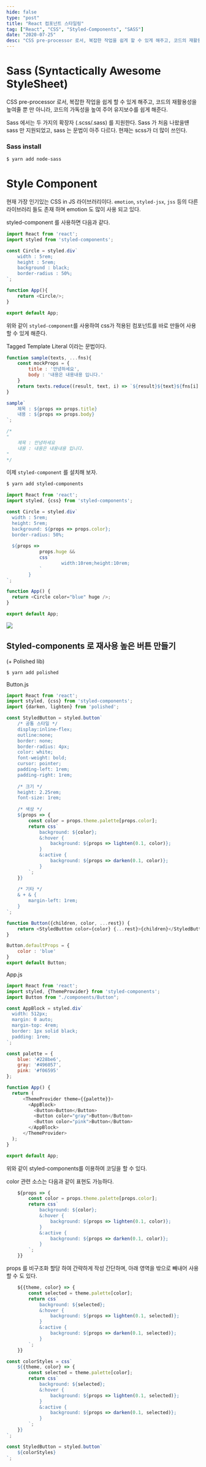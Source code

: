 ```yaml
---
hide: false
type: "post"
title: "React 컴포넌트 스타일링"
tag: ["React", "CSS", "Styled-Components", "SASS"]
date: "2020-07-25"
desc: "CSS pre-processor 로서, 복잡한 작업을 쉽게 할 수 있게 해주고, 코드의 재활용성을 높여줄 뿐 만 아니라, 코드의 가독성을 높여 주어 유지보수를 쉽게 해준다."
---
```


# Sass (Syntactically Awesome StyleSheet)

 CSS pre-processor 로서, 복잡한 작업을 쉽게 할 수 있게 해주고, 코드의 재활용성을 높여줄 뿐 만 아니라, 코드의 가독성을 높여 주어 유지보수를 쉽게 해준다.

Sass 에서는 두 가지의 확장자 (.scss/.sass) 를 지원한다. Sass 가 처음 나왔을떈 sass 만 지원되었고, sass 는 문법이 아주 다르다. 현재는 scss가 더 많이 쓰인다. 

### Sass install

```bash
$ yarn add node-sass
```



# Style Component

 현재 가장 인기있는 CSS in JS 라이브러리이다. `emotion`, `styled-jsx`, `jss` 등의 다른 라이브러리 들도 존재 하며 emotion 도 많이 사용 되고 있다. 

styled-component 를 사용하면 다음과 같다. 

```javascript
import React from 'react';
import styled from 'styled-components';

const Circle = styled.div`
	width : 5rem;
	height : 5rem;
	background : black;
	border-radius : 50%;
`;

function App(){
	return <Circle/>;
}

export default App;
```

위와 같이 `styled-component`를 사용하여 css가 적용된 컴포넌트를 바로 만들어 사용할 수 있게 해준다. 

Tagged Template Literal 이라는 문법이다. 

```javascript
function sample(texts, ...fns){
	const mockProps = {
		title : '안녕하세요',
		body : '내용은 내용내용 입니다.'
	}
	return texts.reduce((result, text, i) => `${result}${text}${fns[i] ? fns[i](mockProps) : ''}`, '');
}

sample`
	제목 : ${props => props.title}
	내용 : ${props => props.body}
`;

/*
"
	제목 : 안녕하세요
	내용 : 내용은 내용내용 입니다.
"
*/
```

이제 `styled-component` 를 설치해 보자.

```bash
$ yarn add styled-components
```

```javascript
import React from 'react';
import styled, {css} from 'styled-components';

const Circle = styled.div`
  width : 5rem;
  height: 5rem;
  background: ${props => props.color};
  border-radius: 50%;
  
  ${props => 
			props.huge &&
			css`
					width:10rem;height:10rem;
			`
		}
`;

function App() {
  return <Circle color="blue" huge />;
}

export default App;
```

![](./Untitled.png)

## Styled-components 로 재사용 높은 버튼 만들기

(+ Polished lib)

```bash
$ yarn add polished
```

Button.js

```javascript
import React from 'react';
import styled, {css} from 'styled-components';
import {darken, lighten} from 'polished';

const StyledButton = styled.button`
    /* 공통 스타일 */
    display:inline-flex;
    outline:none;
    border: none;
    border-radius: 4px;
    color: white;
    font-weight: bold;
    cursor: pointer;
    padding-left: 1rem;
    padding-right: 1rem;
    
    /* 크기 */
    height: 2.25rem;
    font-size: 1rem;
    
    /* 색상 */
    ${props => {
        const color = props.theme.palette[props.color];
        return css`
            background: ${color};
            &:hover {
                background: ${props => lighten(0.1, color)};
            }
            &:active {
                background: ${props => darken(0.1, color)};
            }
        `;
    }}   
    
    /* 기타 */
    & + & {
        margin-left: 1rem;
    }
`;

function Button({children, color, ...rest}) {
    return <StyledButton color={color} {...rest}>{children}</StyledButton>;
}

Button.defaultProps = {
    color : 'blue'
}
export default Button;
```

App.js

```javascript
import React from 'react';
import styled, {ThemeProvider} from 'styled-components';
import Button from "./components/Button";

const AppBlock = styled.div`
  width: 512px;
  margin: 0 auto;
  margin-top: 4rem;
  border: 1px solid black;
  padding: 1rem;
`;

const palette = {
    blue: '#228be6',
    gray: '#496057',
    pink: '#f06595'
};

function App() {
  return (
      <ThemeProvider theme={{palette}}>
        <AppBlock>
          <Button>Button</Button>
          <Button color="gray">Button</Button>
          <Button color="pink">Button</Button>
        </AppBlock>
      </ThemeProvider>
  );
}

export default App;
```

위와 같이 styled-components를 이용하여 코딩을 할 수 있다. 

color 관련 소스는 다음과 같이 표현도 가능하다. 

```javascript
    ${props => {
        const color = props.theme.palette[props.color];
        return css`
            background: ${color};
            &:hover {
                background: ${props => lighten(0.1, color)};
            }
            &:active {
                background: ${props => darken(0.1, color)};
            }
        `;
    }}
```

props 를 비구조화 할당 하여 간략하게 작성 간단하며, 아래 영역을 밖으로 빼내어 사용할 수 도 있다. 

```javascript
    ${{theme, color} => {
        const selected = theme.palette[color];
        return css`
            background: ${selected};
            &:hover {
                background: ${props => lighten(0.1, selected)};
            }
            &:active {
                background: ${props => darken(0.1, selected)};
            }
        `;
    }}
```

```javascript
const colorStyles = css`
    ${{theme, color} => {
        const selected = theme.palette[color];
        return css`
            background: ${selected};
            &:hover {
                background: ${props => lighten(0.1, selected)};
            }
            &:active {
                background: ${props => darken(0.1, selected)};
            }
        `;
    }}
`;

const StyledButton = styled.button`
	${colorStyles}
`;
```
